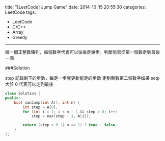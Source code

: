title: "[LeetCode] Jump Game"
date: 2014-10-15 20:55:30
categories: LeetCode
tags:
- LeetCode
- C/C++
- Array
- Greedy
---
給一個正整數陣列，每個數字代表可以往後走幾步，判斷能否從第一個數走到最後一個

<!-- more -->

###Solution

step 記錄剩下的步數，每走一步就更新能走的步數
走到倒數第二個數字如果 setp 大於 0 代表可以走到最後

``` c++
class Solution {
public:
    bool canJump(int A[], int n) {
        int step = A[0];
        for (int i = 1; i < n - 1 && step > 0; i++)
            step = max(step - 1, A[i]);

        return (step > 0 || n == 1) ? true : false;
    }
};
```
